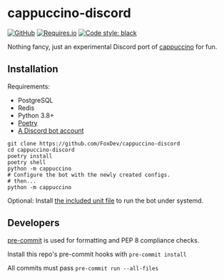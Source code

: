 # cappuccino-discord

[![GitHub](https://img.shields.io/github/license/FoxDev/cappuccino-discord?style=flat-square)](LICENSE)
[![Requires.io](https://img.shields.io/requires/github/FoxDev/cappuccino-discord?style=flat-square)](https://requires.io/github/FoxDev/cappuccino-discord/requirements)
[![Code style: black](https://img.shields.io/badge/code%20style-black-000000.svg?style=flat-square)](https://github.com/psf/black)

Nothing fancy, just an experimental Discord port of [cappuccino](https://github.com/FoxDev/cappuccino) for fun.

## Installation

Requirements:
* PostgreSQL
* Redis
* Python 3.8+
* [Poetry](https://python-poetry.org)
* [A Discord bot account](https://discordpy.readthedocs.io/en/latest/discord.html)

```shell script
git clone https://github.com/FoxDev/cappuccino-discord
cd cappuccino-discord
poetry install
poetry shell
python -m cappuccino
# Configure the bot with the newly created configs.
# then...
python -m cappuccino
```

Optional: Install [the included unit file](cappuccino/resources/cappuccino-discord.service) to run the bot under systemd.

## Developers
[pre-commit](https://pre-commit.com/) is used for formatting and PEP 8 compliance checks.

Install this repo's pre-commit hooks with `pre-commit install`

All commits must pass `pre-commit run --all-files`
